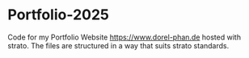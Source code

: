 # Portfolio-2025
Code for my Portfolio Website https://www.dorel-phan.de hosted with strato. The files are structured in a way that suits strato standards.
